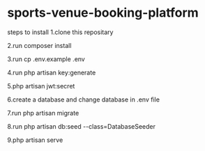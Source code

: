 # sports-venue-booking-platform

steps to install
1.clone this repositary

2.run composer install

3.run cp .env.example .env

4.run php artisan key:generate

5.php artisan jwt:secret

6.create a database and change database in .env file

7.run php artisan migrate

8.run php artisan db:seed --class=DatabaseSeeder

9.php artisan serve

